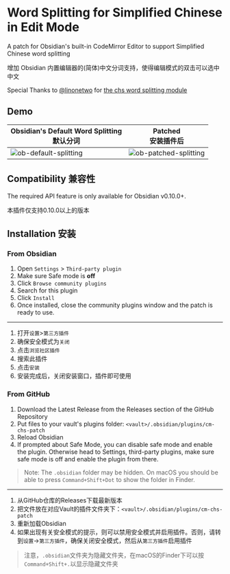 # Word Splitting for Simplified Chinese in Edit Mode

A patch for Obsidian's built-in CodeMirror Editor to support Simplified Chinese word splitting

增加 Obsidian 内置编辑器的(简体)中文分词支持，使得编辑模式的双击可以选中中文

Special Thanks to [@linonetwo](https://github.com/linonetwo) for [the chs word splitting module](https://github.com/linonetwo/segmentit)

## Demo

| Obsidian's Default Word Splitting<br>默认分词 | Patched<br>安装插件后 |
| ------------------ | ----------- |
| ![ob-default-splitting](https://img.aidenlx.top/img/ob-default-splitting.gif)                   | ![ob-patched-splitting](https://img.aidenlx.top/img/ob-patched-splitting.gif)            |

## Compatibility 兼容性

The required API feature is only available for Obsidian v0.10.0+.

本插件仅支持0.10.0以上的版本

## Installation 安装

### From Obsidian

1. Open `Settings` > `Third-party plugin`
2. Make sure Safe mode is **off**
3. Click `Browse community plugins`
4. Search for this plugin
5. Click `Install`
6. Once installed, close the community plugins window and the patch is ready to use.

***

1. 打开`设置`>`第三方插件`
2. 确保安全模式为`关闭`
3. 点击`浏览社区插件`
4. 搜索此插件
5. 点击`安装`
6. 安装完成后，关闭安装窗口，插件即可使用

### From GitHub

1. Download the Latest Release from the Releases section of the GitHub Repository
2. Put files to your vault's plugins folder: `<vault>/.obsidian/plugins/cm-chs-patch`  
3. Reload Obsidian
4. If prompted about Safe Mode, you can disable safe mode and enable the plugin.
Otherwise head to Settings, third-party plugins, make sure safe mode is off and
enable the plugin from there.

> Note: The `.obsidian` folder may be hidden. On macOS you should be able to press `Command+Shift+Dot` to show the folder in Finder.

***

1. 从GitHub仓库的Releases下载最新版本
2. 把文件放在对应Vault的插件文件夹下：`<vault>/.obsidian/plugins/cm-chs-patch`
3. 重新加载Obsidian
4. 如果出现有关安全模式的提示，则可以禁用安全模式并启用插件。否则，请转到`设置`→`第三方插件`，确保关闭安全模式，然后从`第三方插件`启用插件

> 注意，`.obsidian`文件夹为隐藏文件夹，在macOS的Finder下可以按`Command+Shift+.`以显示隐藏文件夹
